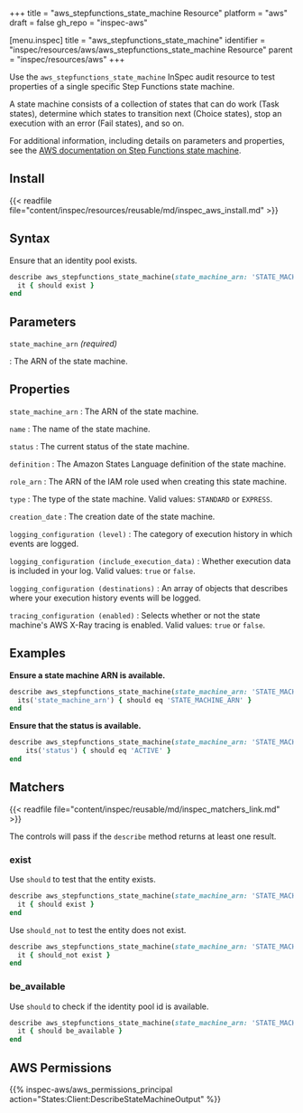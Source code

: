 +++
title = "aws_stepfunctions_state_machine Resource"
platform = "aws"
draft = false
gh_repo = "inspec-aws"

[menu.inspec]
title = "aws_stepfunctions_state_machine"
identifier = "inspec/resources/aws/aws_stepfunctions_state_machine Resource"
parent = "inspec/resources/aws"
+++

Use the `aws_stepfunctions_state_machine` InSpec audit resource to test properties of a single specific Step Functions state machine.

A state machine consists of a collection of states that can do work (Task states), determine which states to transition next (Choice states), stop an execution with an error (Fail states), and so on.

For additional information, including details on parameters and properties, see the [AWS documentation on Step Functions state machine](https://docs.aws.amazon.com/AWSCloudFormation/latest/UserGuide/aws-resource-stepfunctions-statemachine.html).

## Install

{{< readfile file="content/inspec/resources/reusable/md/inspec_aws_install.md" >}}

## Syntax

Ensure that an identity pool exists.

```ruby
describe aws_stepfunctions_state_machine(state_machine_arn: 'STATE_MACHINE_ARN') do
  it { should exist }
end
```

## Parameters

`state_machine_arn` _(required)_

: The ARN of the state machine.

## Properties

`state_machine_arn`
: The ARN of the state machine.

`name`
: The name of the state machine.

`status`
: The current status of the state machine.

`definition`
: The Amazon States Language definition of the state machine.

`role_arn`
: The ARN of the IAM role used when creating this state machine.

`type`
: The type of the state machine. Valid values: `STANDARD` or `EXPRESS`.

`creation_date`
: The creation date of the state machine.

`logging_configuration (level)`
: The category of execution history in which events are logged.

`logging_configuration (include_execution_data)`
: Whether execution data is included in your log. Valid values: `true` or `false`.

`logging_configuration (destinations)`
: An array of objects that describes where your execution history events will be logged.

`tracing_configuration (enabled)`
: Selects whether or not the state machine's AWS X-Ray tracing is enabled. Valid values: `true` or `false`.

## Examples

**Ensure a state machine ARN is available.**

```ruby
describe aws_stepfunctions_state_machine(state_machine_arn: 'STATE_MACHINE_ARN') do
  its('state_machine_arn') { should eq 'STATE_MACHINE_ARN' }
end
```

**Ensure that the status is available.**

```ruby
describe aws_stepfunctions_state_machine(state_machine_arn: 'STATE_MACHINE_ARN') do
    its('status') { should eq 'ACTIVE' }
end
```

## Matchers

{{< readfile file="content/inspec/reusable/md/inspec_matchers_link.md" >}}

The controls will pass if the `describe` method returns at least one result.

### exist

Use `should` to test that the entity exists.

```ruby
describe aws_stepfunctions_state_machine(state_machine_arn: 'STATE_MACHINE_ARN') do
  it { should exist }
end
```

Use `should_not` to test the entity does not exist.

```ruby
describe aws_stepfunctions_state_machine(state_machine_arn: 'STATE_MACHINE_ARN') do
  it { should_not exist }
end
```

### be_available

Use `should` to check if the identity pool id is available.
```ruby
describe aws_stepfunctions_state_machine(state_machine_arn: 'STATE_MACHINE_ARN') do
  it { should be_available }
end
```

## AWS Permissions

{{% inspec-aws/aws_permissions_principal action="States:Client:DescribeStateMachineOutput" %}}
